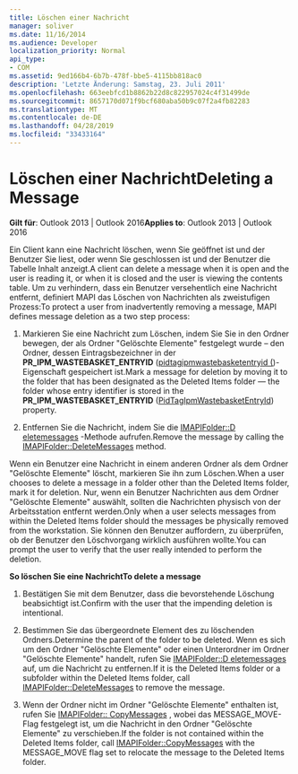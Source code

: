 ```yaml
---
title: Löschen einer Nachricht
manager: soliver
ms.date: 11/16/2014
ms.audience: Developer
localization_priority: Normal
api_type:
- COM
ms.assetid: 9ed166b4-6b7b-478f-bbe5-4115bb818ac0
description: 'Letzte Änderung: Samstag, 23. Juli 2011'
ms.openlocfilehash: 663eebfcd1b8862b22d8c822957024c4f31499de
ms.sourcegitcommit: 8657170d071f9bcf680aba50b9c07f2a4fb82283
ms.translationtype: MT
ms.contentlocale: de-DE
ms.lasthandoff: 04/28/2019
ms.locfileid: "33433164"
---
```

# <a name="deleting-a-message"></a><span data-ttu-id="68db3-103">Löschen einer Nachricht</span><span class="sxs-lookup"><span data-stu-id="68db3-103">Deleting a Message</span></span>

  
  
<span data-ttu-id="68db3-104">**Gilt für**: Outlook 2013 | Outlook 2016</span><span class="sxs-lookup"><span data-stu-id="68db3-104">**Applies to**: Outlook 2013 | Outlook 2016</span></span> 
  
<span data-ttu-id="68db3-105">Ein Client kann eine Nachricht löschen, wenn Sie geöffnet ist und der Benutzer Sie liest, oder wenn Sie geschlossen ist und der Benutzer die Tabelle Inhalt anzeigt.</span><span class="sxs-lookup"><span data-stu-id="68db3-105">A client can delete a message when it is open and the user is reading it, or when it is closed and the user is viewing the contents table.</span></span> <span data-ttu-id="68db3-106">Um zu verhindern, dass ein Benutzer versehentlich eine Nachricht entfernt, definiert MAPI das Löschen von Nachrichten als zweistufigen Prozess:</span><span class="sxs-lookup"><span data-stu-id="68db3-106">To protect a user from inadvertently removing a message, MAPI defines message deletion as a two step process:</span></span>
  
1. <span data-ttu-id="68db3-107">Markieren Sie eine Nachricht zum Löschen, indem Sie Sie in den Ordner bewegen, der als Ordner "Gelöschte Elemente" festgelegt wurde – den Ordner, dessen Eintragsbezeichner in der **PR_IPM_WASTEBASKET_ENTRYID** ([pidtagipmwastebasketentryid (](pidtagipmwastebasketentryid-canonical-property.md))-Eigenschaft gespeichert ist.</span><span class="sxs-lookup"><span data-stu-id="68db3-107">Mark a message for deletion by moving it to the folder that has been designated as the Deleted Items folder — the folder whose entry identifier is stored in the **PR_IPM_WASTEBASKET_ENTRYID** ([PidTagIpmWastebasketEntryId](pidtagipmwastebasketentryid-canonical-property.md)) property.</span></span> 
    
2. <span data-ttu-id="68db3-108">Entfernen Sie die Nachricht, indem Sie die [IMAPIFolder::D eletemessages](imapifolder-deletemessages.md) -Methode aufrufen.</span><span class="sxs-lookup"><span data-stu-id="68db3-108">Remove the message by calling the [IMAPIFolder::DeleteMessages](imapifolder-deletemessages.md) method.</span></span> 
    
<span data-ttu-id="68db3-109">Wenn ein Benutzer eine Nachricht in einem anderen Ordner als dem Ordner "Gelöschte Elemente" löscht, markieren Sie ihn zum Löschen.</span><span class="sxs-lookup"><span data-stu-id="68db3-109">When a user chooses to delete a message in a folder other than the Deleted Items folder, mark it for deletion.</span></span> <span data-ttu-id="68db3-110">Nur, wenn ein Benutzer Nachrichten aus dem Ordner "Gelöschte Elemente" auswählt, sollten die Nachrichten physisch von der Arbeitsstation entfernt werden.</span><span class="sxs-lookup"><span data-stu-id="68db3-110">Only when a user selects messages from within the Deleted Items folder should the messages be physically removed from the workstation.</span></span> <span data-ttu-id="68db3-111">Sie können den Benutzer auffordern, zu überprüfen, ob der Benutzer den Löschvorgang wirklich ausführen wollte.</span><span class="sxs-lookup"><span data-stu-id="68db3-111">You can prompt the user to verify that the user really intended to perform the deletion.</span></span>
  
 <span data-ttu-id="68db3-112">**So löschen Sie eine Nachricht**</span><span class="sxs-lookup"><span data-stu-id="68db3-112">**To delete a message**</span></span>
  
1. <span data-ttu-id="68db3-113">Bestätigen Sie mit dem Benutzer, dass die bevorstehende Löschung beabsichtigt ist.</span><span class="sxs-lookup"><span data-stu-id="68db3-113">Confirm with the user that the impending deletion is intentional.</span></span>
    
2. <span data-ttu-id="68db3-114">Bestimmen Sie das übergeordnete Element des zu löschenden Ordners.</span><span class="sxs-lookup"><span data-stu-id="68db3-114">Determine the parent of the folder to be deleted.</span></span> <span data-ttu-id="68db3-115">Wenn es sich um den Ordner "Gelöschte Elemente" oder einen Unterordner im Ordner "Gelöschte Elemente" handelt, rufen Sie [IMAPIFolder::D eletemessages](imapifolder-deletemessages.md) auf, um die Nachricht zu entfernen.</span><span class="sxs-lookup"><span data-stu-id="68db3-115">If it is the Deleted Items folder or a subfolder within the Deleted Items folder, call [IMAPIFolder::DeleteMessages](imapifolder-deletemessages.md) to remove the message.</span></span> 
    
3. <span data-ttu-id="68db3-116">Wenn der Ordner nicht im Ordner "Gelöschte Elemente" enthalten ist, rufen Sie [IMAPIFolder:: CopyMessages](imapifolder-copymessages.md) , wobei das MESSAGE_MOVE-Flag festgelegt ist, um die Nachricht in den Ordner "Gelöschte Elemente" zu verschieben.</span><span class="sxs-lookup"><span data-stu-id="68db3-116">If the folder is not contained within the Deleted Items folder, call [IMAPIFolder::CopyMessages](imapifolder-copymessages.md) with the MESSAGE_MOVE flag set to relocate the message to the Deleted Items folder.</span></span> 
    

